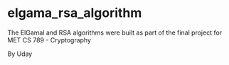 # elgama_rsa_algorithm

The ElGamal and RSA algorithms were built as part of the final project for MET CS 789 - Cryptography

By Uday
